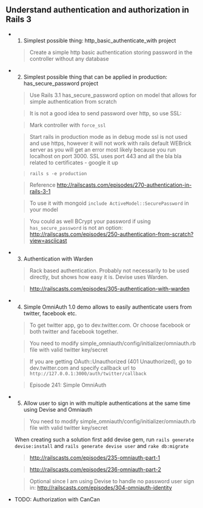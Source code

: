 ## Understand authentication and authorization in Rails 3 

*   01. Simplest possible thing: http_basic_authenticate_with project
    
    >Create a simple http basic authentication storing password in the controller without any database
    
    
    
*   02. Simplest possible thing that can be applied in production: has_secure_password project

    >Use Rails 3.1 has_secure_password option on model that allows for simple authentication from scratch 
    
    >It is not a good idea to send password over http, so use SSL:
    
    >Mark controller with `force_ssl`
    
    >Start rails in production mode as in debug mode ssl is not used and use https, however it will not work with rails default WEBrick server as you will get an error most likely because you run localhost on port 3000. SSL uses port 443 and all the bla bla related to certificates - google it up
    
    >`rails s -e production`
    
    >Reference http://railscasts.com/episodes/270-authentication-in-rails-3-1
    
    >To use it with mongoid `include ActiveModel::SecurePassword` in your model
    
    >You could as well BCrypt your password if using `has_secure_password` is not an option: http://railscasts.com/episodes/250-authentication-from-scratch?view=asciicast



*   03. Authentication with Warden

    >Rack based authentication. Probably not necessarily to be used directly, but shows how easy it is. Devise uses Warden.

    >http://railscasts.com/episodes/305-authentication-with-warden



*   04. Simple OmniAuth 1.0 demo allows to easily authenticate users from twitter, facebook etc.
    
    >To get twitter app, go to dev.twitter.com. Or choose facebook or both twitter and facebook together.
      
    >You need to modify simple_omniauth/config/initializer/omniauth.rb file with valid twitter key/secret
    
    >If you are getting OAuth::Unauthorized (401 Unauthorized), go to dev.twitter.com and specify callback url to `http://127.0.0.1:3000/auth/twitter/callback`    

    >Episode 241: Simple OmniAuth


    
*   05. Allow user to sign in with multiple authentications at the same time using Devise and Omniauth

    >You need to modify simple_omniauth/config/initializer/omniauth.rb file with valid twitter key/secret

    When creating such a solution first add devise gem, run `rails generate devise:install` and `rails generate devise user` and `rake db:migrate`

    >http://railscasts.com/episodes/235-omniauth-part-1
    
    >http://railscasts.com/episodes/236-omniauth-part-2
    
    >Optional since I am using Devise to handle no password user sign in: http://railscasts.com/episodes/304-omniauth-identity


*   TODO: Authorization with CanCan
